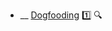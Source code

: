 * __ [Dogfooding](./testing/testingTypes/dogfooding) :one: <trigger for="pop:testing-dogfooding-preview">:mag:</trigger>

<popover id="pop:testing-dogfooding-preview" title=":mag: Dogfooding" placement="right">
  <div slot="content">
    <include src=".\preview.md" />
  </div>
</popover>
